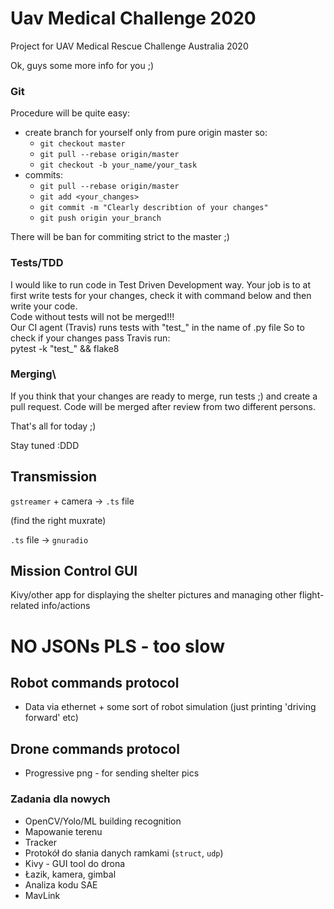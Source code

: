 # Uav Medical Challenge 2020
Project for UAV Medical Rescue Challenge Australia 2020

Ok, guys some more info for you ;)

### Git

Procedure will be quite easy:
- create branch for yourself only from pure origin master so:
    * `git checkout master`
    * `git pull --rebase origin/master`
    * `git checkout -b your_name/your_task`
- commits:
    * `git pull --rebase origin/master`
    * `git add <your_changes>`
    * `git commit -m "Clearly describtion of your changes"`
    * `git push origin your_branch`
    
There will be ban for commiting strict to the master ;)

### Tests/TDD
I would like to run code in Test Driven Development way. Your job is to at first write tests for your changes, check it with 
command below and then write your code.\
Code without tests will not be merged!!!\
Our CI agent (Travis) runs tests with "test_" in the name of .py file
So to check if your changes pass Travis run:\
pytest -k "test_" && flake8

### Merging\
If you think that your changes are ready to merge, run tests ;) and create a pull request.
Code will be merged after review from two different persons.

That's all for today ;)

Stay tuned :DDD


## Transmission

`gstreamer` + camera -> `.ts` file

(find the right muxrate)

`.ts` file -> `gnuradio`


## Mission Control GUI

Kivy/other app for displaying the shelter pictures and managing other flight-related info/actions

# NO JSONs PLS - too slow

## Robot commands protocol
* Data via ethernet + some sort of robot simulation (just printing 'driving forward' etc)

## Drone commands protocol
* Progressive png - for sending shelter pics


### Zadania dla nowych
* OpenCV/Yolo/ML building recognition
* Mapowanie terenu
* Tracker
* Protokół do słania danych ramkami (`struct`, `udp`)
* Kivy - GUI tool do drona
* Łazik, kamera, gimbal
* Analiza kodu SAE
* MavLink
